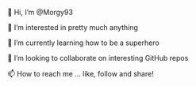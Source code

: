 👋 Hi, I’m @Morgy93

👀 I’m interested in pretty much anything

🌱 I’m currently learning how to be a superhero

💞️ I’m looking to collaborate on interesting GitHub repos

📫 How to reach me ... like, follow and share!

<!---
Morgy93/Morgy93 is a ✨ special ✨ repository because its `README.md` (this file) appears on your GitHub profile.
You can click the Preview link to take a look at your changes.
--->

